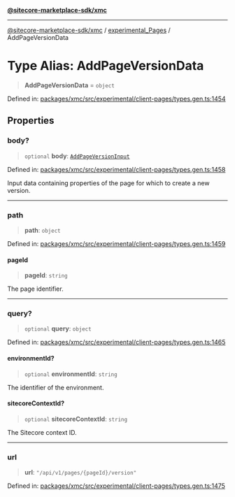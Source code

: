 [**@sitecore-marketplace-sdk/xmc**](../../../../README.md)

***

[@sitecore-marketplace-sdk/xmc](../../../../README.md) / [experimental\_Pages](../README.md) / AddPageVersionData

# Type Alias: AddPageVersionData

> **AddPageVersionData** = `object`

Defined in: [packages/xmc/src/experimental/client-pages/types.gen.ts:1454](https://github.com/Sitecore/marketplace-sdk/blob/main/packages/xmc/src/experimental/client-pages/types.gen.ts#L1454)

## Properties

### body?

> `optional` **body**: [`AddPageVersionInput`](AddPageVersionInput.md)

Defined in: [packages/xmc/src/experimental/client-pages/types.gen.ts:1458](https://github.com/Sitecore/marketplace-sdk/blob/main/packages/xmc/src/experimental/client-pages/types.gen.ts#L1458)

Input data containing properties of the page for which to create a new version.

***

### path

> **path**: `object`

Defined in: [packages/xmc/src/experimental/client-pages/types.gen.ts:1459](https://github.com/Sitecore/marketplace-sdk/blob/main/packages/xmc/src/experimental/client-pages/types.gen.ts#L1459)

#### pageId

> **pageId**: `string`

The page identifier.

***

### query?

> `optional` **query**: `object`

Defined in: [packages/xmc/src/experimental/client-pages/types.gen.ts:1465](https://github.com/Sitecore/marketplace-sdk/blob/main/packages/xmc/src/experimental/client-pages/types.gen.ts#L1465)

#### environmentId?

> `optional` **environmentId**: `string`

The identifier of the environment.

#### sitecoreContextId?

> `optional` **sitecoreContextId**: `string`

The Sitecore context ID.

***

### url

> **url**: `"/api/v1/pages/{pageId}/version"`

Defined in: [packages/xmc/src/experimental/client-pages/types.gen.ts:1475](https://github.com/Sitecore/marketplace-sdk/blob/main/packages/xmc/src/experimental/client-pages/types.gen.ts#L1475)
